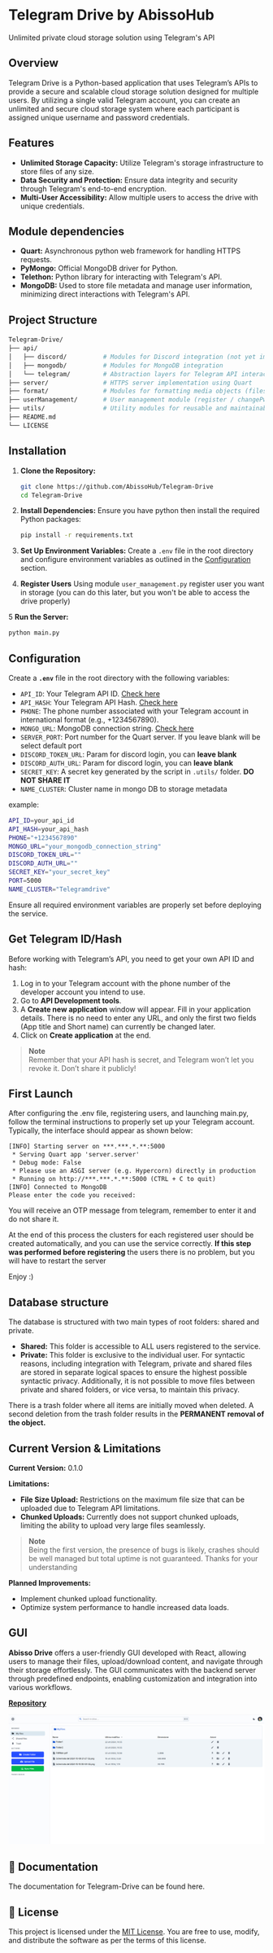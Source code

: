 # Telegram Drive by AbissoHub

Unlimited private cloud storage solution using Telegram's API


## Overview

Telegram Drive is a Python-based application that uses Telegram’s APIs to provide a secure and scalable cloud storage solution designed for multiple users. By utilizing a single valid Telegram account, you can create an unlimited and secure cloud storage system where each participant is assigned unique username and password credentials.

## Features

- **Unlimited Storage Capacity:** Utilize Telegram's storage infrastructure to store files of any size.
- **Data Security and Protection:** Ensure data integrity and security through Telegram's end-to-end encryption.
- **Multi-User Accessibility:** Allow multiple users to access the drive with unique credentials.


## Module dependencies

- **Quart:** Asynchronous python web framework for handling HTTPS requests.
- **PyMongo:** Official MongoDB driver for Python.
- **Telethon:** Python library for interacting with Telegram's API.
- **MongoDB:** Used to store file metadata and manage user information, minimizing direct interactions with Telegram's API.


## Project Structure

```bash
Telegram-Drive/
├── api/
│   ├── discord/          # Modules for Discord integration (not yet implemented)
│   ├── mongodb/          # Modules for MongoDB integration
│   └── telegram/         # Abstraction layers for Telegram API interactions
├── server/               # HTTPS server implementation using Quart
├── format/               # Modules for formatting media objects (files, images, audio)
├── userManagement/       # User management module (register / changePw / etc...)
├── utils/                # Utility modules for reusable and maintainable code functions
├── README.md
└── LICENSE
```

## Installation

1. **Clone the Repository:**
   ```bash
   git clone https://github.com/AbissoHub/Telegram-Drive
   cd Telegram-Drive
   ```

2. **Install Dependencies:**
   Ensure you have python then install the required Python packages:
   ```bash
   pip install -r requirements.txt
   ```

3. **Set Up Environment Variables:**
   Create a `.env` file in the root directory and configure environment variables as outlined in the [Configuration](#-configuration) section.

4. **Register Users**
   Using module `user_management.py` register user you want in storage (you can do this later, but you won't be able to access the drive properly)

5  **Run the Server:**
   ```bash
   python main.py
   ```

## Configuration

Create a **`.env`** file in the root directory with the following variables:

- `API_ID`: Your Telegram API ID. [Check here](#get-telegram-id/hash)
- `API_HASH`: Your Telegram API Hash. [Check here](#get-telegram-id/hash)
- `PHONE`: The phone number associated with your Telegram account in international format (e.g., +1234567890).
- `MONGO_URL`: MongoDB connection string. [Check here](https://www.mongodb.com/resources/languages/python)
- `SERVER_PORT`: Port number for the Quart server. If you leave blank will be select default port
- `DISCORD_TOKEN_URL`: Param for discord login, you can **leave blank** 
- `DISCORD_AUTH_URL`: Param for discord login, you can **leave blank** 
- `SECRET_KEY`: A secret key generated by the script in `.utils/` folder. **DO NOT SHARE IT**
- `NAME_CLUSTER`: Cluster name in mongo DB to storage metadata

example:
   ```bash
   API_ID=your_api_id
   API_HASH=your_api_hash
   PHONE="+1234567890"
   MONGO_URL="your_mongodb_connection_string"
   DISCORD_TOKEN_URL=""
   DISCORD_AUTH_URL=""
   SECRET_KEY="your_secret_key"
   PORT=5000
   NAME_CLUSTER="Telegramdrive"
   ```

Ensure all required environment variables are properly set before deploying the service.

## Get Telegram ID/Hash

Before working with Telegram’s API, you need to get your own API ID and hash:

1. Log in to your Telegram account with the phone number of the developer account you intend to use.
2. Go to **API Development tools**.
3. A **Create new application** window will appear. Fill in your application details. There is no need to enter any URL, and only the first two fields (App title and Short name) can currently be changed later.
4. Click on **Create application** at the end. 

> **Note**  
> Remember that your API hash is secret, and Telegram won’t let you revoke it. Don’t share it publicly!

## First Launch
After configuring the .env file, registering users, and launching main.py, follow the terminal instructions to properly set up your Telegram account. Typically, the interface should appear as shown below:

```plaintext
[INFO] Starting server on ***.***.*.**:5000
 * Serving Quart app 'server.server'
 * Debug mode: False
 * Please use an ASGI server (e.g. Hypercorn) directly in production
 * Running on http://***.***.*.**:5000 (CTRL + C to quit)
[INFO] Connected to MongoDB
Please enter the code you received: 
```
You will receive an OTP message from telegram, remember to enter it and do not share it.

At the end of this process the clusters for each registered user should be created automatically, and you can use the service correctly. 
**If this step was performed before registering** the users there is no problem, but you will have to restart the server

Enjoy :)

## Database structure
The database is structured with two main types of root folders: shared and private.

- **Shared:** This folder is accessible to ALL users registered to the service.
- **Private:** This folder is exclusive to the individual user.
For syntactic reasons, including integration with Telegram, private and shared files are stored in separate logical spaces to ensure the highest possible syntactic privacy. 
Additionally, it is not possible to move files between private and shared folders, or vice versa, to maintain this privacy.

There is a trash folder where all items are initially moved when deleted. A second deletion from the trash folder results in the **PERMANENT removal of the object.**

## Current Version & Limitations

**Current Version:** 0.1.0

**Limitations:**
- **File Size Upload:** Restrictions on the maximum file size that can be uploaded due to Telegram API limitations.
- **Chunked Uploads:** Currently does not support chunked uploads, limiting the ability to upload very large files seamlessly.

> **Note**  
> Being the first version, the presence of bugs is likely, crashes should be well managed but total uptime is not guaranteed. Thanks for your understanding


**Planned Improvements:**
- Implement chunked upload functionality.
- Optimize system performance to handle increased data loads.


## GUI

**Abisso Drive** offers a user-friendly GUI developed with React, allowing users to manage their files, upload/download content, and navigate through their storage effortlessly. 
The GUI communicates with the backend server through predefined endpoints, enabling customization and integration into various workflows.

[**Repository**](https://github.com/AbissoHub/Telegram-Drive-Frontend)

![preview_gui](preview_gui.png?raw=true "Title")


## 📖 Documentation
The documentation for Telegram-Drive can be found here.


## 📄 License

This project is licensed under the [MIT License](LICENSE). You are free to use, modify, and distribute the software as per the terms of this license.


